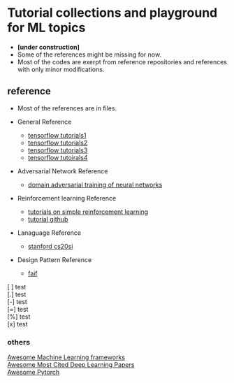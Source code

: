 # Tutorial collections and playground for ML topics
- **[under construction]** 
- Some of the references might be missing for now.
- Most of the codes are exerpt from reference repositories and references with only minor modifications.



## reference
- Most of the references are in files.
* General Reference
  - [tensorflow tutorials1](https://gist.github.com/haje01/202ac276bace4b25dd3f)
  - [tensorflow tutorials2](https://github.com/sjchoi86/Tensorflow-101.git)
  - [tensorflow tutorials3](https://github.com/tensorflow/models.git)
  - [tensorflow tutoirals4](https://github.com/nlintz/TensorFlow-Tutorials.git)

* Adversarial Network Reference
  - [domain adversarial training of neural networks](http://jmlr.org/papers/volume17/15-239/15-239.pdf)

* Reinforcement learning Reference
  - [tutorials on simple reinforcement learning]("https://medium.com/emergent-future/simple-reinforcement-learning-with-tensorflow-part-0-q-learning-with-tables-and-neural-networks-d195264329d0#.a4om9qjbq")
  - [tutorial github]("https://github.com/awjuliani/DeepRL-Agents")

* Lanaguage Reference
  - [stanford cs20si](http://web.stanford.edu/class/cs20si/syllabus.html)

* Design Pattern Reference
  - [faif](https://github.com/faif/python-patterns)


[ ] test  
[.] test  
[-] test  
[=] test  
[%] test  
[x] test  
### others
[Awesome Machine Learning frameworks](https://github.com/josephmisiti/awesome-machine-learning)  
[Awesome Most Cited Deep Learning Papers](https://github.com/terryum/awesome-deep-learning-papers)  
[Awesome Pytorch](https://github.com/bharathgs/Awesome-pytorch-list)  
